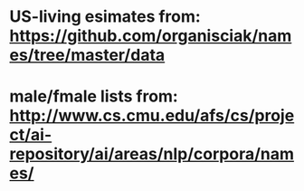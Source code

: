 # US-living esimates from:	https://github.com/organisciak/names/tree/master/data
# male/fmale lists from:	http://www.cs.cmu.edu/afs/cs/project/ai-repository/ai/areas/nlp/corpora/names/
